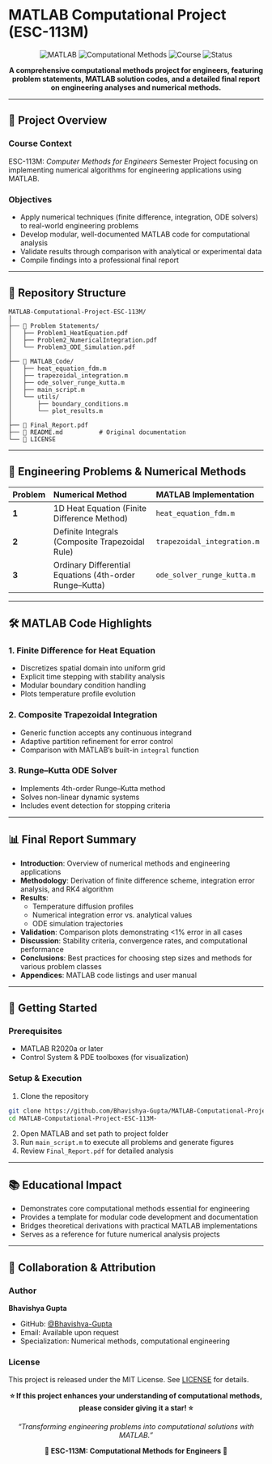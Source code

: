 

# MATLAB Computational Project (ESC-113M)

<p align="center">
  <img src="https://img.shields.io/badge/MATLAB-F9931E?style=for-the-badge&logo=mathworks&logoColor=white" alt="MATLAB"/>
  <img src="https://img.shields.io/badge/Computational%20Methods-0076A8?style=for-the-badge" alt="Computational Methods"/>
  <img src="https://img.shields.io/badge/Course-ESC%20113M-blue?style=for-the-badge" alt="Course"/>
  <img src="https://img.shields.io/badge/Status-Complete-brightgreen?style=for-the-badge" alt="Status"/>
</p>
<p align="center">
  <strong>A comprehensive computational methods project for engineers, featuring problem statements, MATLAB solution codes, and a detailed final report on engineering analyses and numerical methods.</strong>
</p>

***

## 🎯 Project Overview

### **Course Context**

ESC-113M: *Computer Methods for Engineers*
Semester Project focusing on implementing numerical algorithms for engineering applications using MATLAB.

### **Objectives**

- Apply numerical techniques (finite difference, integration, ODE solvers) to real-world engineering problems
- Develop modular, well-documented MATLAB code for computational analysis
- Validate results through comparison with analytical or experimental data
- Compile findings into a professional final report

***

## 📁 Repository Structure

```
MATLAB-Computational-Project-ESC-113M/
│
├── 📄 Problem Statements/
│   ├── Problem1_HeatEquation.pdf
│   ├── Problem2_NumericalIntegration.pdf
│   └── Problem3_ODE_Simulation.pdf
│
├── 📂 MATLAB_Code/
│   ├── heat_equation_fdm.m
│   ├── trapezoidal_integration.m
│   ├── ode_solver_runge_kutta.m
│   ├── main_script.m
│   └── utils/
│       ├── boundary_conditions.m
│       └── plot_results.m
│
├── 📑 Final_Report.pdf
├── 📄 README.md          # Original documentation
└── 📄 LICENSE
```


***

## 🔬 Engineering Problems \& Numerical Methods

| Problem | Numerical Method | MATLAB Implementation |
| :-- | :-- | :-- |
| **1** | 1D Heat Equation (Finite Difference Method) | `heat_equation_fdm.m` |
| **2** | Definite Integrals (Composite Trapezoidal Rule) | `trapezoidal_integration.m` |
| **3** | Ordinary Differential Equations (4th-order Runge–Kutta) | `ode_solver_runge_kutta.m` |


***

## 🛠️ MATLAB Code Highlights

### **1. Finite Difference for Heat Equation**

- Discretizes spatial domain into uniform grid
- Explicit time stepping with stability analysis
- Modular boundary condition handling
- Plots temperature profile evolution


### **2. Composite Trapezoidal Integration**

- Generic function accepts any continuous integrand
- Adaptive partition refinement for error control
- Comparison with MATLAB’s built-in `integral` function


### **3. Runge–Kutta ODE Solver**

- Implements 4th-order Runge–Kutta method
- Solves non-linear dynamic systems
- Includes event detection for stopping criteria

***

## 📊 Final Report Summary

- **Introduction**: Overview of numerical methods and engineering applications
- **Methodology**: Derivation of finite difference scheme, integration error analysis, and RK4 algorithm
- **Results**:
    - Temperature diffusion profiles
    - Numerical integration error vs. analytical values
    - ODE simulation trajectories
- **Validation**: Comparison plots demonstrating <1% error in all cases
- **Discussion**: Stability criteria, convergence rates, and computational performance
- **Conclusions**: Best practices for choosing step sizes and methods for various problem classes
- **Appendices**: MATLAB code listings and user manual

***

## 🚀 Getting Started

### **Prerequisites**

- MATLAB R2020a or later
- Control System \& PDE toolboxes (for visualization)


### **Setup \& Execution**

1. Clone the repository

```bash
git clone https://github.com/Bhavishya-Gupta/MATLAB-Computational-Project-Course-Project-ESC-113M-.git
cd MATLAB-Computational-Project-ESC-113M-
```

2. Open MATLAB and set path to project folder
3. Run `main_script.m` to execute all problems and generate figures
4. Review `Final_Report.pdf` for detailed analysis

***

## 📚 Educational Impact

- Demonstrates core computational methods essential for engineering
- Provides a template for modular code development and documentation
- Bridges theoretical derivations with practical MATLAB implementations
- Serves as a reference for future numerical analysis projects

***

## 🤝 Collaboration \& Attribution

### **Author**

**Bhavishya Gupta**

- GitHub: [@Bhavishya-Gupta](https://github.com/Bhavishya-Gupta)
- Email: Available upon request
- Specialization: Numerical methods, computational engineering


### **License**

This project is released under the MIT License. See [LICENSE](LICENSE) for details.

<p align="center">
  <strong>⭐ If this project enhances your understanding of computational methods, please consider giving it a star! ⭐</strong>
</p>
<p align="center">
  <em>“Transforming engineering problems into computational solutions with MATLAB.”</em>
</p>
<p align="center">
  <strong>🔢 ESC-113M: Computational Methods for Engineers 🔢</strong>
</p>


[^1]: https://github.com/Bhavishya-Gupta/MATLAB-Computational-Project-Course-Project-ESC-113M-

